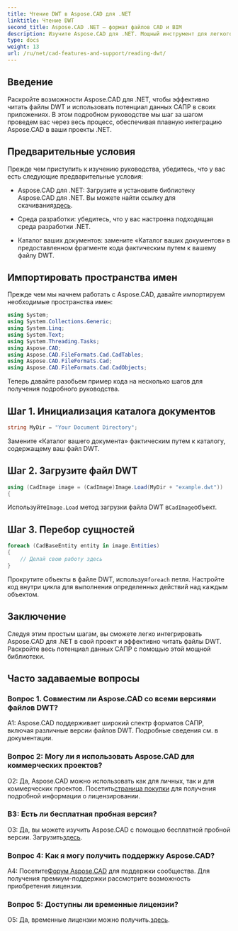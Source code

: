 ```yaml
---
title: Чтение DWT в Aspose.CAD для .NET
linktitle: Чтение DWT
second_title: Aspose.CAD .NET — формат файлов CAD и BIM
description: Изучите Aspose.CAD для .NET. Мощный инструмент для легкого чтения файлов DWT. Улучшите интеграцию данных САПР с помощью нашего удобного руководства.
type: docs
weight: 13
url: /ru/net/cad-features-and-support/reading-dwt/
---
```

## Введение

Раскройте возможности Aspose.CAD для .NET, чтобы эффективно читать файлы DWT и использовать потенциал данных САПР в своих приложениях. В этом подробном руководстве мы шаг за шагом проведем вас через весь процесс, обеспечивая плавную интеграцию Aspose.CAD в ваши проекты .NET.

## Предварительные условия

Прежде чем приступить к изучению руководства, убедитесь, что у вас есть следующие предварительные условия:

-  Aspose.CAD для .NET: Загрузите и установите библиотеку Aspose.CAD для .NET. Вы можете найти ссылку для скачивания[здесь](https://releases.aspose.com/cad/net/).

- Среда разработки: убедитесь, что у вас настроена подходящая среда разработки .NET.

- Каталог ваших документов: замените «Каталог ваших документов» в предоставленном фрагменте кода фактическим путем к вашему файлу DWT.

## Импортировать пространства имен

Прежде чем мы начнем работать с Aspose.CAD, давайте импортируем необходимые пространства имен:

```csharp
using System;
using System.Collections.Generic;
using System.Linq;
using System.Text;
using System.Threading.Tasks;
using Aspose.CAD;
using Aspose.CAD.FileFormats.Cad.CadTables;
using Aspose.CAD.FileFormats.Cad;
using Aspose.CAD.FileFormats.Cad.CadObjects;
```

Теперь давайте разобьем пример кода на несколько шагов для получения подробного руководства.

## Шаг 1. Инициализация каталога документов

```csharp
string MyDir = "Your Document Directory";
```

Замените «Каталог вашего документа» фактическим путем к каталогу, содержащему ваш файл DWT.

## Шаг 2. Загрузите файл DWT

```csharp
using (CadImage image = (CadImage)Image.Load(MyDir + "example.dwt"))
{
```

 Используйте`Image.Load` метод загрузки файла DWT в`CadImage`объект.

## Шаг 3. Перебор сущностей

```csharp
foreach (CadBaseEntity entity in image.Entities)
{
    // Делай свою работу здесь
}
```

 Прокрутите объекты в файле DWT, используя`foreach` петля. Настройте код внутри цикла для выполнения определенных действий над каждым объектом.

## Заключение

Следуя этим простым шагам, вы сможете легко интегрировать Aspose.CAD для .NET в свой проект и эффективно читать файлы DWT. Раскройте весь потенциал данных САПР с помощью этой мощной библиотеки.

## Часто задаваемые вопросы

### Вопрос 1. Совместим ли Aspose.CAD со всеми версиями файлов DWT?

A1: Aspose.CAD поддерживает широкий спектр форматов САПР, включая различные версии файлов DWT. Подробные сведения см. в документации.

### Вопрос 2: Могу ли я использовать Aspose.CAD для коммерческих проектов?

 О2: Да, Aspose.CAD можно использовать как для личных, так и для коммерческих проектов. Посетить[страница покупки](https://purchase.aspose.com/buy) для получения подробной информации о лицензировании.

### В3: Есть ли бесплатная пробная версия?

 О3: Да, вы можете изучить Aspose.CAD с помощью бесплатной пробной версии. Загрузить[здесь](https://releases.aspose.com/).

### Вопрос 4: Как я могу получить поддержку Aspose.CAD?

 А4: Посетите[Форум Aspose.CAD](https://forum.aspose.com/c/cad/19) для поддержки сообщества. Для получения премиум-поддержки рассмотрите возможность приобретения лицензии.

### Вопрос 5: Доступны ли временные лицензии?

 О5: Да, временные лицензии можно получить.[здесь](https://purchase.aspose.com/temporary-license/).